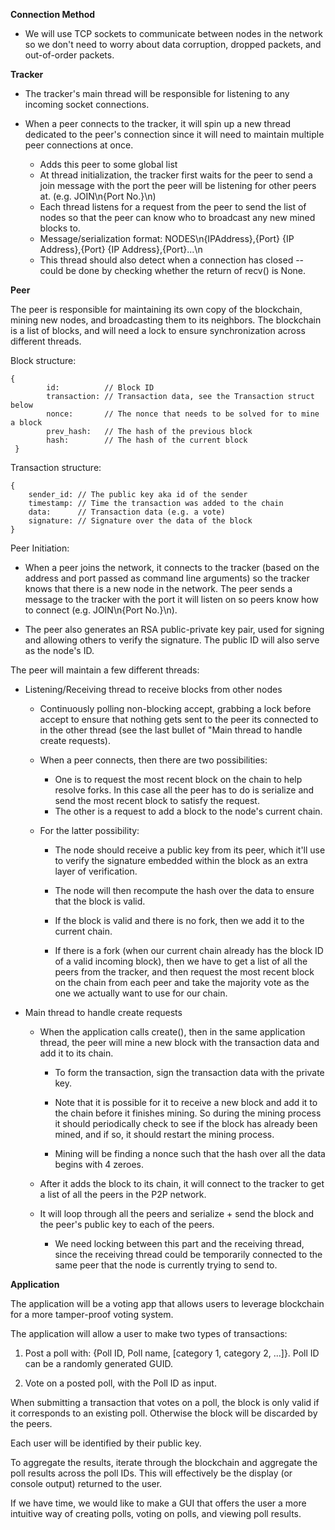 
**Connection Method**

* We will use TCP sockets to communicate between nodes in the network so we don't need to worry about data corruption, dropped packets, and out-of-order packets.


**Tracker**

* The tracker's main thread will be responsible for listening to any incoming socket connections.

* When a peer connects to the tracker, it will spin up a new thread dedicated to the peer's connection since it will need to maintain multiple peer connections at once.
    * Adds this peer to some global list
    * At thread initialization, the tracker first waits for the peer to send a join message with the port the peer will be listening for other peers at. (e.g. JOIN\n{Port No.}\n)
    * Each thread listens for a request from the peer to send the list of nodes so that the peer can know who to broadcast any new mined blocks to.
    * Message/serialization format: NODES\n{IPAddress},{Port} {IP Address},{Port} {IP Address},{Port}...\n
    * This thread should also detect when a connection has closed -- could be done by checking whether the return of recv() is None.

**Peer**

The peer is responsible for maintaining its own copy of the blockchain, mining new nodes, and broadcasting them to its neighbors. The blockchain is a list of blocks, and will need a lock to ensure synchronization across different threads.

Block structure:

    {
            id:          // Block ID
            transaction: // Transaction data, see the Transaction struct below
            nonce:       // The nonce that needs to be solved for to mine a block
            prev_hash:   // The hash of the previous block
            hash:        // The hash of the current block    
     }

Transaction structure:

    {
        sender_id: // The public key aka id of the sender
        timestamp: // Time the transaction was added to the chain
        data:      // Transaction data (e.g. a vote)
        signature: // Signature over the data of the block
    }

Peer Initiation:
* When a peer joins the network, it connects to the tracker (based on the address and port passed as command line arguments) so the tracker knows that there is a new node in the network. The peer sends a message to the tracker with the port it will listen on so peers know how to connect (e.g. JOIN\n{Port No.}\n).

* The peer also generates an RSA public-private key pair, used for signing and allowing others to verify the signature. The public ID will also serve as the node's ID.

The peer will maintain a few different threads:

* Listening/Receiving thread to receive blocks from other nodes
    * Continuously polling non-blocking accept, grabbing a lock before accept to ensure that nothing gets sent to the peer its connected to in the other thread (see the last bullet of "Main thread to handle create requests).

    * When a peer connects, then there are two possibilities:
        * One is to request the most recent block on the chain to help resolve forks. In this case all the peer has to do is serialize and send the most recent block to satisfy the request.
        * The other is a request to add a block to the node's current chain.

    * For the latter possibility:
        * The node should receive a public key from its peer, which it'll use to verify the signature embedded within the block as an extra layer of verification.

        * The node will then recompute the hash over the data to ensure that the block is valid.

        * If the block is valid and there is no fork, then we add it to the current chain.

        * If there is a fork (when our current chain already has the block ID of a valid incoming block), then we have to get a list of all the peers from the tracker, and then request the most recent block on the chain from each peer and take the majority vote as the one we actually want to use for our chain.

* Main thread to handle create requests
    * When the application calls create(), then in the same application thread, the peer will mine a new block with the transaction data and add it to its chain.
        * To form the transaction, sign the transaction data with the private key.
        * Note that it is possible for it to receive a new block and add it to the chain before it finishes mining. So during the mining process it should periodically check to see if the block has already been mined, and if so, it should restart the mining process.

        * Mining will be finding a nonce such that the hash over all the data begins with 4 zeroes.


    * After it adds the block to its chain, it will connect to the tracker to get a list of all the peers in the P2P network.

    * It will loop through all the peers and serialize + send the block and the peer's public key to each of the peers.
        * We need locking between this part and the receiving thread, since the receiving thread could be temporarily connected to the same peer that the node is currently trying to send to.

**Application**

The application will be a voting app that allows users to leverage blockchain for a more tamper-proof voting system.

The application will allow a user to make two types of transactions:

1) Post a poll with: {Poll ID, Poll name, [category 1, category 2, ...]}. Poll ID can be a randomly generated GUID.

2) Vote on a posted poll, with the Poll ID as input.

When submitting a transaction that votes on a poll, the block is only valid if it corresponds to an existing poll. Otherwise the block will be discarded by the peers.

Each user will be identified by their public key.

To aggregate the results, iterate through the blockchain and aggregate the poll results across the poll IDs. This will effectively be the display (or console output) returned to the user.

If we have time, we would like to make a GUI that offers the user a more intuitive way of creating polls, voting on polls, and viewing poll results.